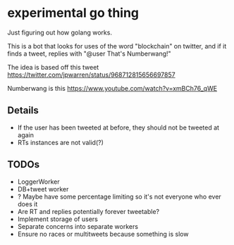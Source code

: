 # experimental go thing

Just figuring out how golang works.

This is a bot that looks for uses of the word "blockchain" on twitter,
and if it finds a tweet, replies with "@user That's Numberwang!"

The idea is based off this tweet
https://twitter.com/jpwarren/status/968712815656697857

Numberwang is this https://www.youtube.com/watch?v=xmBCh76_qWE


## Details
* If the user has been tweeted at before, they should not be tweeted at again
* RTs instances are not valid(?)


## TODOs
* LoggerWorker
* DB+tweet worker
* ? Maybe have some percentage limiting so it's not everyone who ever does it
* Are RT and replies potentially forever tweetable?
* Implement storage of users
* Separate concerns into separate workers
* Ensure no races or multitweets because something is slow
